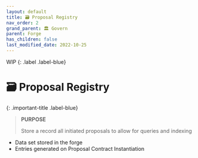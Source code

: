 ```yaml
---
layout: default
title: 🗃️ Proposal Registry
nav_order: 2
grand_parent: 🏛️ Govern
parent: Forge
has_children: false
last_modified_date: 2022-10-25
---
```


WIP
{: .label .label-blue}

# 🗃️ Proposal Registry

{: .important-title .label-blue}
> **PURPOSE**
>
> Store a record all initiated proposals to allow for queries and indexing 

* Data set stored in the forge
* Entries generated on Proposal Contract Instantiation